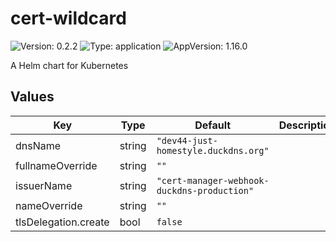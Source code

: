 # cert-wildcard

![Version: 0.2.2](https://img.shields.io/badge/Version-0.2.2-informational?style=flat-square) ![Type: application](https://img.shields.io/badge/Type-application-informational?style=flat-square) ![AppVersion: 1.16.0](https://img.shields.io/badge/AppVersion-1.16.0-informational?style=flat-square)

A Helm chart for Kubernetes

## Values

| Key | Type | Default | Description |
|-----|------|---------|-------------|
| dnsName | string | `"dev44-just-homestyle.duckdns.org"` |  |
| fullnameOverride | string | `""` |  |
| issuerName | string | `"cert-manager-webhook-duckdns-production"` |  |
| nameOverride | string | `""` |  |
| tlsDelegation.create | bool | `false` |  |

